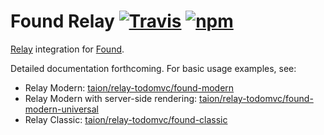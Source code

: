 # Found Relay [![Travis][build-badge]][build] [![npm][npm-badge]][npm]

[Relay](http://facebook.github.io/relay/) integration for [Found](https://github.com/4Catalyzer/found).

Detailed documentation forthcoming. For basic usage examples, see:

- Relay Modern: [taion/relay-todomvc/found-modern](https://github.com/taion/relay-todomvc/tree/found-modern)
- Relay Modern with server-side rendering: [taion/relay-todomvc/found-modern-universal](https://github.com/taion/relay-todomvc/tree/found-modern-universal)
- Relay Classic: [taion/relay-todomvc/found-classic](https://github.com/taion/relay-todomvc/tree/found-classic)

[build-badge]: https://img.shields.io/travis/4Catalyzer/found-relay/master.svg
[build]: https://travis-ci.org/4Catalyzer/found-relay

[npm-badge]: https://img.shields.io/npm/v/found-relay.svg
[npm]: https://www.npmjs.org/package/found-relay
